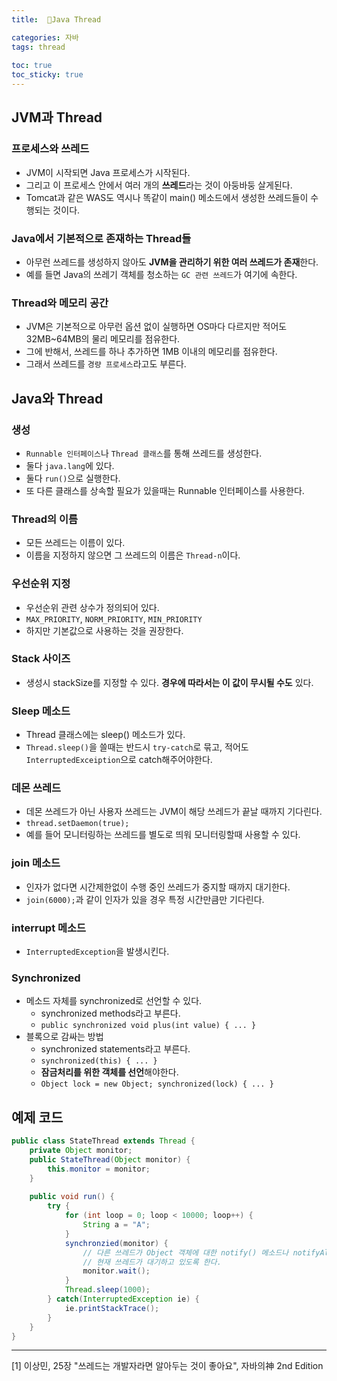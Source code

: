 ```yaml
---
title:  🧵Java Thread

categories: 자바 
tags: thread
 
toc: true
toc_sticky: true
---
```


  
## JVM과 Thread  
### 프로세스와 쓰레드  
- JVM이 시작되면 Java 프로세스가 시작된다.   
- 그리고 이 프로세스 안에서 여러 개의 **쓰레드**라는 것이 아둥바둥 살게된다.  
- Tomcat과 같은 WAS도 역시나 똑같이 main() 메소드에서 생성한 쓰레드들이 수행되는 것이다.  
  
### Java에서 기본적으로 존재하는 Thread들  
- 아무런 쓰레드를 생성하지 않아도 **JVM을 관리하기 위한 여러 쓰레드가 존재**한다.  
- 예를 들면 Java의 쓰레기 객체를 청소하는 `GC 관련 쓰레드`가 여기에 속한다.  
  
### Thread와 메모리 공간  
- JVM은 기본적으로 아무런 옵션 없이 실행하면 OS마다 다르지만 적어도 32MB~64MB의 물리 메모리를 점유한다.  
- 그에 반해서, 쓰레드를 하나 추가하면 1MB 이내의 메모리를 점유한다.  
- 그래서 쓰레드를 `경량 프로세스`라고도 부른다.  
  
## Java와 Thread  
### 생성  
- `Runnable 인터페이스`나 `Thread 클래스`를 통해 쓰레드를 생성한다.  
- 둘다 `java.lang`에 있다.  
- 둘다 `run()`으로 실행한다.  
- 또 다른 클래스를 상속할 필요가 있을때는 Runnable 인터페이스를 사용한다.  
  
### Thread의 이름  
- 모든 쓰레드는 이름이 있다.  
- 이름을 지정하지 않으면 그 쓰레드의 이름은 `Thread-n`이다.  
  
### 우선순위 지정  
- 우선순위 관련 상수가 정의되어 있다.  
- `MAX_PRIORITY`, `NORM_PRIORITY`, `MIN_PRIORITY`  
- 하지만 기본값으로 사용하는 것을 권장한다.  
  
### Stack 사이즈  
- 생성시 stackSize를 지정할 수 있다. **경우에 따라서는 이 값이 무시될 수도** 있다.  
  
### Sleep 메소드  
- Thread 클래스에는 sleep() 메소드가 있다.  
- `Thread.sleep()`을 쓸때는 반드시 `try-catch`로 묶고, 적어도 `InterruptedExceiption`으로 catch해주어야한다.  
  
### 데몬 쓰레드  
- 데몬 쓰레드가 아닌 사용자 쓰레드는 JVM이 해당 쓰레드가 끝날 때까지 기다린다.  
- `thread.setDaemon(true);`  
- 예를 들어 모니터링하는 쓰레드를 별도로 띄워 모니터링할때 사용할 수 있다.  
  
### join 메소드  
- 인자가 없다면 시간제한없이 수행 중인 쓰레드가 중지할 때까지 대기한다.  
- `join(6000);`과 같이 인자가 있을 경우 특정 시간만큼만 기다린다.  
  
### interrupt 메소드  
- `InterruptedException`을 발생시킨다.  
  
### Synchronized  
- 메소드 자체를  synchronized로 선언할 수 있다.  
	- synchronized methods라고 부른다.  
	- `public synchronized void plus(int value) { ... }`  
- 블록으로 감싸는 방법  
	- synchronized statements라고 부른다.  
 	-  `synchronized(this) { ... }`  
	- **잠금처리를 위한 객체를 선언**해야한다.  
	- `Object lock = new Object; synchronized(lock) { ... }`  
  
## 예제 코드  
```java  
public class StateThread extends Thread {  
	private Object monitor;  
	public StateThread(Object monitor) {  
		this.monitor = monitor;  
	}  
  
	public void run() {  
		try {  
			for (int loop = 0; loop < 10000; loop++) {  
				String a = "A";  
			}  
			synchronzied(monitor) {  
				// 다른 쓰레드가 Object 객체에 대한 notify() 메소드나 notifyAll() 메소드를 호출할 때까지  
				// 현재 쓰레드가 대기하고 있도록 한다.  
				monitor.wait();		  
			}  
			Thread.sleep(1000);  
		} catch(InterruptedException ie) {  
			ie.printStackTrace();  
		}  
	}  
}  
```  
  
---  
[1] 이상민, 25장 "쓰레드는 개발자라면 알아두는 것이 좋아요", 자바의神 2nd Edition  
